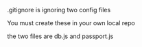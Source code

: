 .gitignore is ignoring two config files

You must create these in your own local repo

the two files are db.js and passport.js
